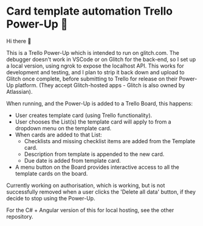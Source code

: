 # Card template automation Trello Power-Up 🚀

Hi there 👋

This is a Trello Power-Up which is intended to run on glitch.com. The debugger doesn't work in VSCode or on Glitch for the back-end, so I set up a local version, using ngrok to expose the localhost API. This works for development and testing, and I plan to strip it back down and upload to Glitch once complete, before submitting to Trello for release on their Power-Up platform. (They accept Glitch-hosted apps - Glitch is also owned by Atlassian).

When running, and the Power-Up is added to a Trello Board, this happens:

* User creates template card (using Trello functionality).
* User chooses the List(s) the template card will apply to from a dropdown menu on the template card.
* When cards are added to that List:
  * Checklists and missing checklist items are added from the Template card.
  * Description from template is appended to the new card.
  * Due date is added from template card. 
* A menu button on the Board provides interactive access to all the template cards on the board.

Currently working on authorisation, which is working, but is not successfully removed when a user clicks the 'Delete all data' button, if they decide to stop using the Power-Up.

For the C# + Angular version of this for local hosting, see the other repository.
